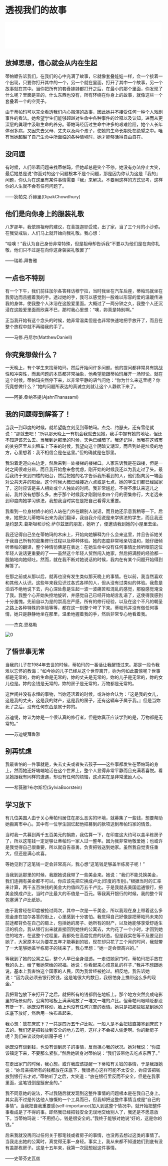 # 透视我们的故事
<iframe frameborder="0" marginwidth="0" marginheight="0" width=500 height=86 src="./mp3/8.mp3"></iframe>

## 放掉思想，信心就会从内在生起

蒂帕嬷告诉我们，在我们的心中充满了故事，它就像套叠娃娃一样，会一个接着一个出现，只要你打开其中的一个，另一个就在里面，打开了其中一个故事，另一个故事就在其中。当你把所有的套叠娃娃都打开之后，在最小的那个里面，你发现了什么呢？里面是空的，什么东西也没有，所有环绕在你身上的故事，就像这些一个套叠着一个的空壳子。

由于蒂帕玛可以完全看透我们内心搬演的故事，因此她并不接受任何一种个人戏剧事件的看法。她希望学生们能够超越对生命中各种事件的诠释以及认知，进而从更深层的眞理中汲取生命的养分。蒂帕玛经历过生命中许多的艰难险阻，她个人长年体弱多病，又因失去父母、丈夫以及两个孩子，使她的生命长期处在绝望之中。唯有当她超越了自己生命中所面临的各种情境时，她才能够活得自由自在。

## 没问题

有时候，人们带着问题来找蒂帕玛，但她却总是笑个不停。她没有办法停止大笑，最后她总是说“你面对的这个问题根本不是个问题，那是因为你认为这是『我的』问题，你认为在这里有某件事情需要『我』来解决。不要用这样的方式思考，这样你的人生就不会有任何问题了。

——狄帕克.乔赫里(DipakChowdhury)

## 他们是向你身上的服装礼敬

八岁那年，我依照祖母的建议，在菩提迦耶受戒，出了家，当了三个月的小沙弥。在我受戒后，人们马上就开始向我礼敬。我心想：

“哇噢！”我认为自己身份非常特殊，但是祖母却告诉我“不要以为他们是在向你礼敬，他们只不过是在向你这身袈裟礼敬罢了”

——瑞希.拜鲁雅

## 一点也不特别

有一个下午，我们前往加尔各答拜访穆宁拉，当时我坐在汽车后座，蒂帕玛就坐在我旁边而且握着我的手。透过她的手，我可以感觉到一股难以形容的爱的温暖传进我的身体，使我整个人沐浴在这股爱里面。大概过了一两分钟之久，我整个人还沉浸在这股爱里面而欣喜不巳，那时我心里想：“噢，妳真是特别啊。”

正当我开始有这个念头的时候，她非常温柔但是也非常快速地把手放开了，而且在整个旅程中就不再碰我的手了。

——马修.丹尼尔(MatthewDaniell)

## 你究竟想做什么？

一天晚上，有个学生来找蒂帕玛，然后开始问许多问题。他的提问都非常具有挑战性和冲突性，而且问题的本质都非常抽象，他希望能跟蒂帕玛展开一场辩论。就在这个时候，蒂帕玛突然停下来，以非常平静的语气问他：“你为什么来这里呢？你究竟想做什么？”她的问题所表达的真诚立刻就让这个人静默下来了。

——阿姜.桑纳圣提(AjahnThanasami)

## 我的问题得到解答了！

当我一到印度的时候，就希望能立刻见到蒂帕玛。杰克、约瑟夫，还有雪伦就说：“那就去吧！”所以那天晚上一有机会我就去见她，我手中握有她的地址，但还不知道该怎么去。当我到达那里的时候，天色已经暗了。我还记得，当我在这城市的贫穷区里从出租车上下来的时候，我望向这个阴暗又潮湿，而且到处是垃圾的地方，心里想着：我不相信会是在这里。”但的确就是在那里。

我沿着走道向右边走，然后来到一处楼梯的楼梯口。人家告诉我是在四楼，但是一时之间很难分辨，而且我开始愈来愈忧虑，刚开始的时候我还以为我走过了头。最后我终于来到四楼的阳台，然后把她的名字告诉我所看到的人，他们指向另一端面对公共天井的阳台。这个时候大概已经接近六点或是七点，她的学生们都巳经回家了，这时应该是亲人相处或个人独处的时间。我非常尴尬，不得不承认来这儿之前，我并没有想那么多。由于那个时候我才刚刚结束四个月的密集修行，大老远来到印度向她学习佛法，我想我当时实在是把自己看得太重要。

我看到一位身材娇小的妇人站在门外在跟别人说话，而且她还示意我稍等一下。后来，她把女儿蒂帕叫出来为我们翻译，我自我介绍说是来学佛法的学生，而且我还是约瑟夫.葛斯坦和沙伦.萨尔兹堡的朋友，她听了，便邀请我到她的小屋里去坐。

我还记得自己坐在蒂帕玛的木床上，开始向她解释为什么会来这里，并且告诉她关于我自己所有的密集修行过程以及种种体验。她的态度非常地亲切温和，她仔细倾听蒂帕的翻译，整个神情彷佛是在表达：在她生命中没有任何事情比倾听眼前这位年轻人说话更重要的了——虽然这个年轻人贸然闯入她家，然后把满腔的经验都一股脑地向她倾吐。然而，就在我不断对她说话的时候，我内在有某个问题开始得到解答了。

在那之前或从那以后，就再也没有发生类似那天晚上的事情。在以前，我当然喜欢和其他人认识。这些年来我见识过各式各样的人，但从没有过类似的体验。我愈是滔滔不绝地说下去，内心深处愈是生起一波一波痛苦和混乱的感觉，那股感觉淹没了我。我整个心开始失控地旋转，并感觉自己已经开始胡言乱语了，这使得我感到十分羞愧。先前自以为是的崇高庄严感，所有的修行经验，以及在这个不凡的朝圣之路上各种特殊的体验等等，都在这一刻整个垮了下来。蒂帕玛并没有做任何事情，她只是静静地坐在那里，温柔地握着我的手，然后非常专心地看着我。

——杰克.恩格勒

![0](./img/8-1.webp)

## 了悟世事无常

当我的儿子在1984年去世的时候，蒂帕玛的一番话让我醒悟过来。那是一段令我难以忘怀的教诲：“如今妳的儿子已经从这个世界离开，妳为何如此震惊呢？世事都是无常的，妳的生命是无常的，妳的丈夫是无常的，妳的儿子是无常的，妳的女儿也是。妳的金钱是无常的，妳的房子是无常的，万物都是无常的。

这世间并没有永恒的事物，当妳还活着的时候，或许妳会认为：『这是我的女儿，这是我的丈夫，这是我的财产，这是我的房子，还有这辆车子属于我。』但是当妳死了之后，没有任何东西是属于妳的。

苏迪缇，妳认为妳是一个很认真的修行者，但是妳真正应该学到的是，万物都是无常的。”

——苏迪缇拜鲁雅

## 别再忧虑

我最害怕的一件事就是，失去丈夫或者失去孩子——这些事都发生在蒂帕玛的身上，然而她还好端端地活在这个世界上，整个人显得非常平静而且充满着喜悦。看见她跟我有同样的遭遇，却没有任何的烦恼，这点实在是非常激励人心。

——希薇雅?布尔斯坦(SylviaBoorstein)

## 学习放下

有几位美国人由于关心蒂帕玛居住在那么恶劣的环境，就募集了一些钱，想要帮助她搬离市中心。其中有一位学生回忆起他把募到的款项送到蒂帕玛家的情景。

当时我一共募到两千五百美元的捐款，我估算一下，在印度这大约可以盖半栋房子了，所以这笔钱一定足够让蒂帕玛一家人过一整年。因为我非常地敬爱她；也或许是我觉得自己很重要，所以就自告奋勇，负责把钱送到她家。虽然我自觉责任重大，但还是满心欢喜。

等她见到了这笔钱一定会非常高兴，我心想“这笔钱足够盖半栋房子呢！”

当我到达那里的时候，我跟她说我带了一些美金来。她说：“我们不能兑换美金，我们连拥有美金都不可以。你应该先把它换成卢比(印度的币别)。”根据当时的汇率来计算，两千五百块钱的美金大约值四万五千卢比。于是我就去美国运通银行，把美金换成卢比，当时卢比最大的币值是一百元。等我离开银行的时候，我的整个背包塞满了卢比纸钞。

由于我曾经在印度被抢过两次，其中一次是一千美金，所以我现在身上带着这么多现金走在加尔各答的街上，心里感到十分害怕。我觉得自己好像是把蒂帕玛未来的前途都背负在自己的肩上，包括她的房子、她所有的财产，以及她能够享受舒适生活的机会。我从银行出来就直接回到她住的公寓去，大约花了一个小时，才回到她住的地方，在这整个过程里，我都处在高度忧虑的状态。但是我实在等不及要见到她了，大家原本以为要花五年才能募到的钱，现在却只花了三个月的时间，我就带了一大笔够她盖半栋房子的钱来了，我心里想：“她一定会很高兴的。”

等我到了她的公寓之后，整个人早已全身湿透。一走进她家门时，蒂帕玛把手放在我的头上，给了我她常给的祝福。她说：你看起来心烦意乱的样子．”我并不想跟她说，基本上我害怕这个国家的人民，因为我曾经被抢过。相反地，我告诉她说：“因为我必须去银行换钱，这是笔很大的数目，我很怕身上携带这么多的现金。”

我把背包放下来打开了之后，就把所有的钱都倒在地板上。那个地方突然变成电影里的场景似的，公寓的地板上满满地放了一堆又一堆的卢比。但蒂帕玛眼睛眨都没有眨一下，她既没有移动，脸上也没有任何兴奋的表情。她只是把那些钱拿到她的床底下放好，然后用一块布盖起来。

我心想：放在床底下？一共是四万五千卢比呢，一般人是不会把钱直接塞到床底下去的。我们还是把钱放到安全的地方去吧，这样才不会被人偷走啊。你的新房子呢？我们来谈谈你的新房子吧！”

她既没有谈到钱，也没有谈到房子的事情，反而担心我的状况。她对我说：“你应该镇定下来，不要那么紧张。”然后她转身对蒂帕说：“我们该带他去吃点东西了。”

在走出家门的时候，我心想，或许我应该提醒一下蒂帕有关钱的事情，于是我跟她说：“妳母亲把所有的钱都放在床底下，我很担心这样可能不太安全，妳应该把钱放到银行去才对。”蒂帕听了之后，大笑道：“放在银行里反而不安全，但是在我家里面，这笔钱倒是挺安全的。”

我不同意她的说法，不过我随后就发现到这整件事情的问题根本是在我自己身上。其实我不过是传达他人慷慨的一个工具而已，但我却把这整件事情当成是“自己的事情”。当我把自我重要感(self-importance)加入到这整个情况中，就开始把整件事看成是了不得的事。即然我已经把钱安全无误地交给别人了，我还是不愿意放下。当蒂帕玛说：“不用担心，钱是很安全的。”我终于能够对她说“好的，这是你的钱。”

后来我就没再问过任何关于那笔钱或者房子的事情，也没再去想过这类的事情了。当我走出她的公寓时，真觉得无事一身轻。事实上，我从来都不知道她们到底有没有盖那栋房子。这是十五年来，我第一次回想起这件事情。

——史蒂芬史瓦兹
